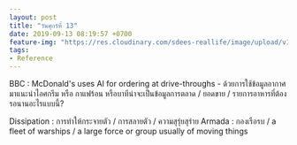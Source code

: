 ```yaml
---
layout: post
title: "วันศุกร์ที่ 13"
date: 2019-09-13 08:19:57 +0700
feature-img: "https://res.cloudinary.com/sdees-reallife/image/upload/v1555658919/sample_feature_img.png"
tags:
- Reference
---
```

BBC : McDonald's uses AI for ordering at drive-throughs - ด้วยการใช้ข้อมูลอากาศมาแนะนำไอศกรีม หรือ กาแฟร้อน หรือบาทีน่าจะเป็นข้อมูลการตลาด / ยอดขาย / รายการอาหารที่ต้องรอนานอะไรแบบนี้?

Dissipation : การทำให้กระจายตัว / การสลายตัว / ความสุรุ่ยสุร่าย
Armada : กองเรือรบ / a fleet of warships / a large force or group usually of moving things
